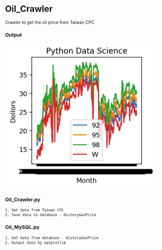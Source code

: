 # Oil_Crawler
Crawler to get the oil price from Taiwan CPC

### Output
![image](https://github.com/DavidCLi/Oil_Crawler/blob/main/pics/Plot1.PNG) 

### Oil_Crawler.py
    1. Get data from Taiwan CPC
    2. Save data to database - HistoryGasPrice
    
### Oil_MySQL.py
    1. Get data from database - HistoryGasPrice
    2. Output data by matplotlib
